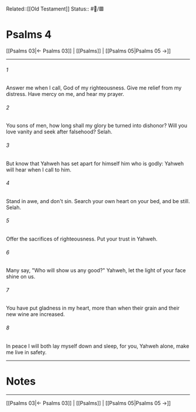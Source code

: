 Related::[[Old Testament]]
Status:: #📖/🟥
# Psalms 4

[[Psalms 03|← Psalms 03]] | [[Psalms]] | [[Psalms 05|Psalms 05 →]]
***



###### 1 
Answer me when I call, God of my righteousness. Give me relief from my distress. Have mercy on me, and hear my prayer. 

###### 2 
You sons of men, how long shall my glory be turned into dishonor? Will you love vanity and seek after falsehood? Selah. 

###### 3 
But know that Yahweh has set apart for himself him who is godly: Yahweh will hear when I call to him. 

###### 4 
Stand in awe, and don't sin. Search your own heart on your bed, and be still. Selah. 

###### 5 
Offer the sacrifices of righteousness. Put your trust in Yahweh. 

###### 6 
Many say, "Who will show us any good?" Yahweh, let the light of your face shine on us. 

###### 7 
You have put gladness in my heart, more than when their grain and their new wine are increased. 

###### 8 
In peace I will both lay myself down and sleep, for you, Yahweh alone, make me live in safety.

---
# Notes


***
[[Psalms 03|← Psalms 03]] | [[Psalms]] | [[Psalms 05|Psalms 05 →]]
